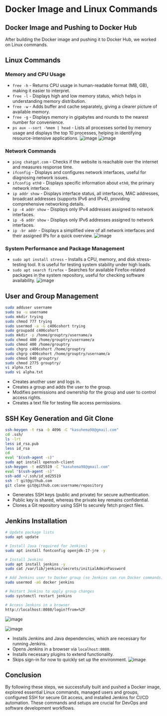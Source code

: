 # Docker Image and Linux Commands

## Docker Image and Pushing to Docker Hub
After building the Docker image and pushing it to Docker Hub, we worked on Linux commands.

## Linux Commands

### Memory and CPU Usage
- `free -h` - Returns CPU usage in human-readable format (MB, GB), making it easier to interpret.
- `free -l` - Displays high and low memory status, which helps in understanding memory distribution.
- `free -w` - Adds buffer and cache separately, giving a clearer picture of available memory.
- `free -g` - Displays memory in gigabytes and rounds to the nearest number for convenience.
- `ps aux --sort -%mem | head` - Lists all processes sorted by memory usage and displays the top 10 processes, helping in identifying resource-intensive applications.
![image](https://github.com/user-attachments/assets/a40b324b-d236-4ac0-8ddf-cfc0ca93c901)
![image](https://github.com/user-attachments/assets/0e55db2e-b93b-4256-bbfa-1614aef3f579)

### Network Commands
- `ping chatgpt.com` - Checks if the website is reachable over the internet and measures response time.
- `ifconfig` - Displays and configures network interfaces, useful for diagnosing network issues.
- `ifconfig eth0` - Displays specific information about `eth0`, the primary network interface.
- `ip addr show` - Displays interface status, all interfaces, MAC addresses, broadcast addresses (supports IPv6 and IPv4), providing comprehensive networking details.
- `ip -4 addr show` - Displays only IPv4 addresses assigned to network interfaces.
- `ip -6 addr show` - Displays only IPv6 addresses assigned to network interfaces.
- `ip -br addr` - Displays a simplified view of all network interfaces and their assigned IPs for a quick overview.
![image](https://github.com/user-attachments/assets/cbaf1e98-9893-439a-a0dd-0cd751e6e277)

### System Performance and Package Management
- `sudo apt install stress` - Installs a CPU, memory, and disk stress-testing tool. It is useful for testing system stability under high loads.
- `sudo apt search firefox` - Searches for available Firefox-related packages in the system repository, useful for checking software availability.
![image](https://github.com/user-attachments/assets/03744103-b2c2-43a6-9ad9-16f7c385da3a)

## User and Group Management
```bash
sudo adduser username
sudo su -u username
sudo mkdir trying
sudo chmod 777 trying
sudo usermod -a -G c406cohort trying
sudo groupadd c406cohort
sudo mkdir -p /home/grouptry/username/a
sudo chmod 400 /home/grouptry/username/a
sudo chmod 400 /home/grouptry
sudo chgrp c406cohort /home/grouptry
sudo chgrp c406cohort /home/grouptry/username/a
sudo chmod 040 grouptry/
sudo chmod 2775 grouptry/
vi alpha.txt
sudo vi alpha.txt
```
- Creates another user and logs in.
- Creates a group and adds the user to the group.
- Modifies permissions and ownership for the group and user to control access rights.
- Creates a text file for testing file access permissions.

## SSH Key Generation and Git Clone
```bash
ssh-keygen -t rsa -b 4096 -C "kasuhema98@gmail.com"
cd .ssh/
ls -lrt
less id_rsa.pub
less id_rsa
cd
eval "$(ssh-agent -s)"
sudo apt install openssh-client
ssh-keygen -t ed25519 -C "kasuhema98@gmail.com"
eval "$(ssh-agent -s)"
ssh-add ~/.ssh/id_ed25519
ssh -T git@github.com
git clone git@github.com:username/repository
```
- Generates SSH keys (public and private) for secure authentication.
- Public key is shared, whereas the private key remains confidential.
- Clones a Git repository using SSH to securely fetch project files.

## Jenkins Installation
```bash
# Update package lists
sudo apt update

# Install Java (required for Jenkins)
sudo apt install fontconfig openjdk-17-jre -y

# Install Jenkins
sudo apt install jenkins -y
sudo cat /var/lib/jenkins/secrets/initialAdminPassword

# Add Jenkins user to Docker group (so Jenkins can run Docker commands)
sudo usermod -aG docker jenkins

# Restart Jenkins to apply group changes
sudo systemctl restart jenkins

# Access Jenkins in a browser
http://localhost:8080/login?from=%2F
```

![image](https://github.com/user-attachments/assets/3b5cb6df-ae72-4ecc-ba3d-aaac2fa39f93)

![image](https://github.com/user-attachments/assets/46c1026e-dfec-413c-ae74-9eedfe4fc42e)

- Installs Jenkins and Java dependencies, which are necessary for running Jenkins.
- Opens Jenkins in a browser via `localhost:8080`.
- Installs necessary plugins to extend functionality.
- Skips sign-in for now to quickly set up the environment.
![image](https://github.com/user-attachments/assets/e4364171-f34c-4467-ab9f-d8ee8a1290de)

## Conclusion
By following these steps, we successfully built and pushed a Docker image, explored essential Linux commands, managed users and groups, configured SSH for secure Git access, and installed Jenkins for CI/CD automation. These commands and setups are crucial for DevOps and software development workflows.
